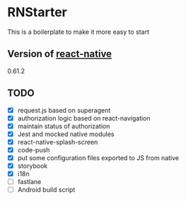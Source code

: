 # RNStarter
This is a boilerplate to make it more easy to start 

## Version of [react-native](https://github.com/facebook/react-native)
0.61.2

## TODO

- [x] request.js based on superagent
- [x] authorization logic based on react-navigation
- [x] maintain status of authorization
- [x] Jest and mocked native modules
- [x] react-native-splash-screen
- [x] code-push
- [x] put some configuration files exported to JS from native
- [x] storybook
- [x] i18n
- [ ] fastlane
- [ ] Android build script
